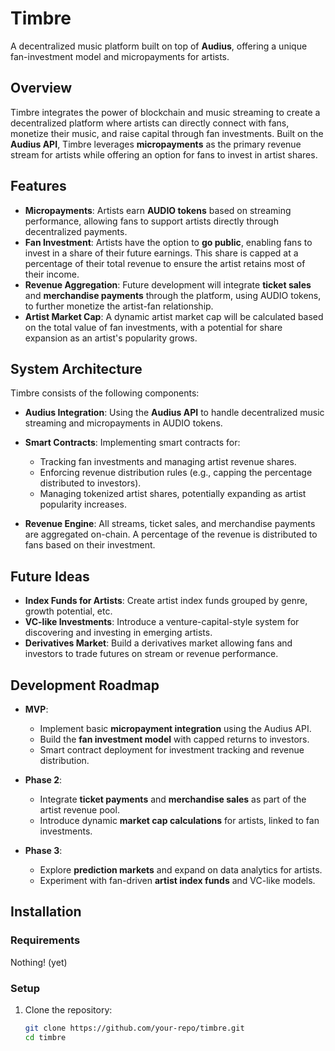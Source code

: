 # Timbre

A decentralized music platform built on top of **Audius**, offering a unique fan-investment model and micropayments for artists.

## Overview

Timbre integrates the power of blockchain and music streaming to create a decentralized platform where artists can directly connect with fans, monetize their music, and raise capital through fan investments. Built on the **Audius API**, Timbre leverages **micropayments** as the primary revenue stream for artists while offering an option for fans to invest in artist shares.

## Features

- **Micropayments**: Artists earn **AUDIO tokens** based on streaming performance, allowing fans to support artists directly through decentralized payments.
- **Fan Investment**: Artists have the option to **go public**, enabling fans to invest in a share of their future earnings. This share is capped at a percentage of their total revenue to ensure the artist retains most of their income.
- **Revenue Aggregation**: Future development will integrate **ticket sales** and **merchandise payments** through the platform, using AUDIO tokens, to further monetize the artist-fan relationship.
- **Artist Market Cap**: A dynamic artist market cap will be calculated based on the total value of fan investments, with a potential for share expansion as an artist's popularity grows.

## System Architecture

Timbre consists of the following components:

- **Audius Integration**: Using the **Audius API** to handle decentralized music streaming and micropayments in AUDIO tokens.
- **Smart Contracts**: Implementing smart contracts for:

  - Tracking fan investments and managing artist revenue shares.
  - Enforcing revenue distribution rules (e.g., capping the percentage distributed to investors).
  - Managing tokenized artist shares, potentially expanding as artist popularity increases.

- **Revenue Engine**: All streams, ticket sales, and merchandise payments are aggregated on-chain. A percentage of the revenue is distributed to fans based on their investment.

## Future Ideas

- **Index Funds for Artists**: Create artist index funds grouped by genre, growth potential, etc.
- **VC-like Investments**: Introduce a venture-capital-style system for discovering and investing in emerging artists.
- **Derivatives Market**: Build a derivatives market allowing fans and investors to trade futures on stream or revenue performance.

## Development Roadmap

- **MVP**:
  - Implement basic **micropayment integration** using the Audius API.
  - Build the **fan investment model** with capped returns to investors.
  - Smart contract deployment for investment tracking and revenue distribution.
- **Phase 2**:

  - Integrate **ticket payments** and **merchandise sales** as part of the artist revenue pool.
  - Introduce dynamic **market cap calculations** for artists, linked to fan investments.

- **Phase 3**:
  - Explore **prediction markets** and expand on data analytics for artists.
  - Experiment with fan-driven **artist index funds** and VC-like models.

## Installation

### Requirements

Nothing! (yet)

### Setup

1. Clone the repository:
   ```bash
   git clone https://github.com/your-repo/timbre.git
   cd timbre
   ```
